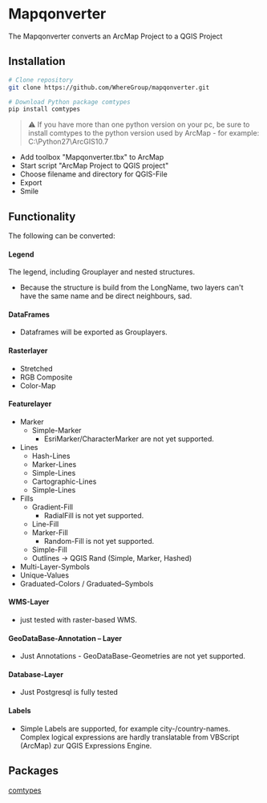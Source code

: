 # Mapqonverter
The Mapqonverter converts an ArcMap Project to a QGIS Project

## Installation

```bash
# Clone repository
git clone https://github.com/WhereGroup/mapqonverter.git

# Download Python package comtypes
pip install comtypes

```
> :warning: If you have more than one python version on your pc, be sure to install comtypes to the python version used by ArcMap - for example: C:\Python27\ArcGIS10.7

- Add toolbox "Mapqonverter.tbx" to ArcMap 
- Start script "ArcMap Project to QGIS project"
- Choose filename and directory for QGIS-File
- Export
- Smile


## Functionality
The following can be converted:

#### Legend

The legend, including Grouplayer and nested structures.

* Because the structure is build from the LongName, two layers can't have the same name and be direct neighbours, sad. 

#### DataFrames 

* Dataframes will be exported as Grouplayers.

#### Rasterlayer

* Stretched
* RGB Composite
* Color-Map

#### Featurelayer

* Marker
  * Simple-Marker
    * EsriMarker/CharacterMarker are not yet supported.
* Lines
  * Hash-Lines
  * Marker-Lines
  * Simple-Lines
  * Cartographic-Lines
  * Simple-Lines
* Fills
  * Gradient-Fill
    * RadialFill is not yet supported.
  * Line-Fill
  * Marker-Fill
    * Random-Fill is not yet supported.
  * Simple-Fill
  * Outlines -> QGIS Rand (Simple, Marker, Hashed)  
* Multi-Layer-Symbols
* Unique-Values
* Graduated-Colors / Graduated–Symbols
	
#### WMS-Layer

* just tested with raster-based WMS.

#### GeoDataBase-Annotation – Layer
  * Just Annotations - GeoDataBase-Geometries are not yet supported.

#### Database-Layer
  * Just Postgresql is fully tested

#### Labels
  * Simple Labels are supported, for example city-/country-names. Complex logical expressions are hardly translatable from VBScript (ArcMap) zur QGIS Expressions Engine. 

## Packages
[comtypes](https://pypi.org/project/comtypes/)
